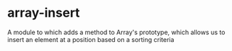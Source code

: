 # array-insert
A module to which adds a method to Array's prototype, which allows us to insert an element at a position based on a sorting criteria
